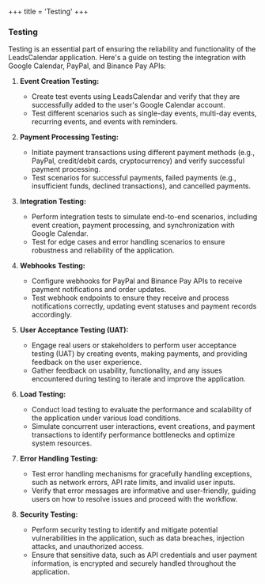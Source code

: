 +++
title = 'Testing'
+++
### Testing

Testing is an essential part of ensuring the reliability and functionality of the LeadsCalendar application. Here's a guide on testing the integration with Google Calendar, PayPal, and Binance Pay APIs:

1. **Event Creation Testing:**
    - Create test events using LeadsCalendar and verify that they are successfully added to the user's Google Calendar account.
    - Test different scenarios such as single-day events, multi-day events, recurring events, and events with reminders.

2. **Payment Processing Testing:**
    - Initiate payment transactions using different payment methods (e.g., PayPal, credit/debit cards, cryptocurrency) and verify successful payment processing.
    - Test scenarios for successful payments, failed payments (e.g., insufficient funds, declined transactions), and cancelled payments.

3. **Integration Testing:**
    - Perform integration tests to simulate end-to-end scenarios, including event creation, payment processing, and synchronization with Google Calendar.
    - Test for edge cases and error handling scenarios to ensure robustness and reliability of the application.

4. **Webhooks Testing:**
    - Configure webhooks for PayPal and Binance Pay APIs to receive payment notifications and order updates.
    - Test webhook endpoints to ensure they receive and process notifications correctly, updating event statuses and payment records accordingly.

5. **User Acceptance Testing (UAT):**
    - Engage real users or stakeholders to perform user acceptance testing (UAT) by creating events, making payments, and providing feedback on the user experience.
    - Gather feedback on usability, functionality, and any issues encountered during testing to iterate and improve the application.

6. **Load Testing:**
    - Conduct load testing to evaluate the performance and scalability of the application under various load conditions.
    - Simulate concurrent user interactions, event creations, and payment transactions to identify performance bottlenecks and optimize system resources.

7. **Error Handling Testing:**
    - Test error handling mechanisms for gracefully handling exceptions, such as network errors, API rate limits, and invalid user inputs.
    - Verify that error messages are informative and user-friendly, guiding users on how to resolve issues and proceed with the workflow.

8. **Security Testing:**
    - Perform security testing to identify and mitigate potential vulnerabilities in the application, such as data breaches, injection attacks, and unauthorized access.
    - Ensure that sensitive data, such as API credentials and user payment information, is encrypted and securely handled throughout the application.